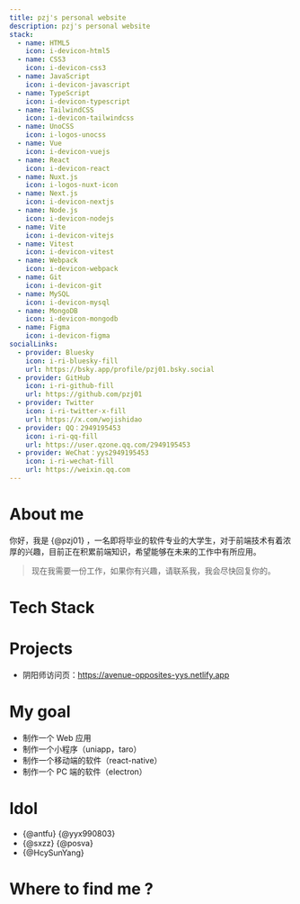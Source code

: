 ```yaml
---
title: pzj's personal website
description: pzj's personal website
stack:
  - name: HTML5
    icon: i-devicon-html5
  - name: CSS3
    icon: i-devicon-css3
  - name: JavaScript
    icon: i-devicon-javascript
  - name: TypeScript
    icon: i-devicon-typescript
  - name: TailwindCSS
    icon: i-devicon-tailwindcss
  - name: UnoCSS
    icon: i-logos-unocss
  - name: Vue
    icon: i-devicon-vuejs
  - name: React
    icon: i-devicon-react
  - name: Nuxt.js
    icon: i-logos-nuxt-icon
  - name: Next.js
    icon: i-devicon-nextjs
  - name: Node.js
    icon: i-devicon-nodejs
  - name: Vite
    icon: i-devicon-vitejs
  - name: Vitest
    icon: i-devicon-vitest
  - name: Webpack
    icon: i-devicon-webpack
  - name: Git
    icon: i-devicon-git
  - name: MySQL
    icon: i-devicon-mysql
  - name: MongoDB
    icon: i-devicon-mongodb
  - name: Figma
    icon: i-devicon-figma
socialLinks:
  - provider: Bluesky
    icon: i-ri-bluesky-fill
    url: https://bsky.app/profile/pzj01.bsky.social
  - provider: GitHub
    icon: i-ri-github-fill
    url: https://github.com/pzj01
  - provider: Twitter
    icon: i-ri-twitter-x-fill
    url: https://x.com/wojishidao
  - provider: QQ：2949195453
    icon: i-ri-qq-fill
    url: https://user.qzone.qq.com/2949195453
  - provider: WeChat：yys2949195453
    icon: i-ri-wechat-fill
    url: https://weixin.qq.com
---
```


# About me

你好，我是 {@pzj01} ，一名即将毕业的软件专业的大学生，对于前端技术有着浓厚的兴趣，目前正在积累前端知识，希望能够在未来的工作中有所应用。

> 现在我需要一份工作，如果你有兴趣，请联系我，我会尽快回复你的。

# Tech Stack

<TechStack :stack="frontmatter.stack" />

# Projects

- 阴阳师访问页：https://avenue-opposites-yys.netlify.app

# My goal

- 制作一个 Web 应用
- 制作一个小程序（uniapp，taro）
- 制作一个移动端的软件（react-native）
- 制作一个 PC 端的软件（electron）

# Idol

- {@antfu} {@yyx990803}
- {@sxzz} {@posva}
- {@HcySunYang}

# Where to find me ?

<SocialLinks :links="frontmatter.socialLinks" />
